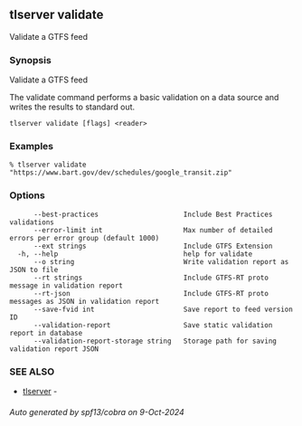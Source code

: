 ## tlserver validate

Validate a GTFS feed

### Synopsis

Validate a GTFS feed

The validate command performs a basic validation on a data source and writes the results to standard out.

```
tlserver validate [flags] <reader>
```

### Examples

```
% tlserver validate "https://www.bart.gov/dev/schedules/google_transit.zip"
```

### Options

```
      --best-practices                     Include Best Practices validations
      --error-limit int                    Max number of detailed errors per error group (default 1000)
      --ext strings                        Include GTFS Extension
  -h, --help                               help for validate
      --o string                           Write validation report as JSON to file
      --rt strings                         Include GTFS-RT proto message in validation report
      --rt-json                            Include GTFS-RT proto messages as JSON in validation report
      --save-fvid int                      Save report to feed version ID
      --validation-report                  Save static validation report in database
      --validation-report-storage string   Storage path for saving validation report JSON
```

### SEE ALSO

* [tlserver](tlserver.md)	 - 

###### Auto generated by spf13/cobra on 9-Oct-2024
